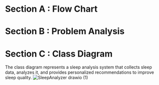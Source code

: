 # Section A : Flow Chart
# Section B : Problem Analysis
# Section C : Class Diagram
The class diagram represents a sleep analysis system that collects sleep data, analyzes it, and provides personalized recommendations to improve sleep quality. 
![SleepAnalyzer drawio (1)](https://github.com/jjn7702/SECJ1023-PT2/assets/147962293/9bb82ecf-b8ca-44f7-aa98-d46eba2e147b)
